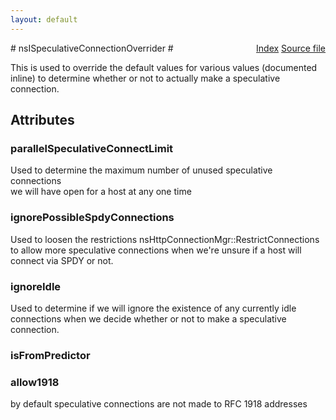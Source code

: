 ```yaml
---
layout: default
---
```

<div class='links' style='float:right'><a href="../index.html">Index</a>
<a href="http://dxr.mozilla.org/mozilla-central/source/netwerk/base/public/nsISpeculativeConnect.idl">Source file</a>
</div>
# nsISpeculativeConnectionOverrider #
  
This is used to override the default values for various values (documented  
inline) to determine whether or not to actually make a speculative  
connection.  
  

## Attributes ##

### parallelSpeculativeConnectLimit ###
  
Used to determine the maximum number of unused speculative connections  
we will have open for a host at any one time  
  

### ignorePossibleSpdyConnections ###
  
Used to loosen the restrictions nsHttpConnectionMgr::RestrictConnections  
to allow more speculative connections when we're unsure if a host will  
connect via SPDY or not.  
  

### ignoreIdle ###
  
Used to determine if we will ignore the existence of any currently idle  
connections when we decide whether or not to make a speculative  
connection.  
  

### isFromPredictor ###

### allow1918 ###
  
by default speculative connections are not made to RFC 1918 addresses  
  
